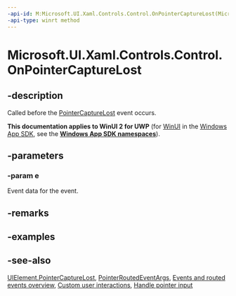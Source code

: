 ```yaml
---
-api-id: M:Microsoft.UI.Xaml.Controls.Control.OnPointerCaptureLost(Microsoft.UI.Xaml.Input.PointerRoutedEventArgs)
-api-type: winrt method
---
```


<!-- Method syntax
virtual protected void OnPointerCaptureLost(Windows.UI.Xaml.Input.PointerRoutedEventArgs e)
-->

# Microsoft.UI.Xaml.Controls.Control.OnPointerCaptureLost

## -description
Called before the [PointerCaptureLost](../microsoft.ui.xaml/uielement_pointercapturelost.md) event occurs.

**This documentation applies to WinUI 2 for UWP** (for [WinUI](/windows/apps/winui/winui3/) in the [Windows App SDK](/windows/apps/windows-app-sdk/), see the **[Windows App SDK namespaces](/windows/windows-app-sdk/api/winrt/)**).

## -parameters
### -param e
Event data for the event.

## -remarks

## -examples

## -see-also
[UIElement.PointerCaptureLost](../microsoft.ui.xaml/uielement_pointercapturelost.md), [PointerRoutedEventArgs](../microsoft.ui.xaml.input/pointerroutedeventargs.md), [Events and routed events overview](/windows/uwp/xaml-platform/events-and-routed-events-overview), [Custom user interactions](/windows/apps/design/layout/index), [Handle pointer input](/windows/uwp/input-and-devices/handle-pointer-input)
